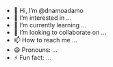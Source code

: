 - 👋 Hi, I’m @dnamoadamo
- 👀 I’m interested in ...
- 🌱 I’m currently learning ...
- 💞️ I’m looking to collaborate on ...
- 📫 How to reach me ...
- 😄 Pronouns: ...
- ⚡ Fun fact: ...

<!---
dnamoadamo/dnamoadamo is a ✨ special ✨ repository because its `README.md` (this file) appears on your GitHub profile.
You can click the Preview link to take a look at your changes.
--->
